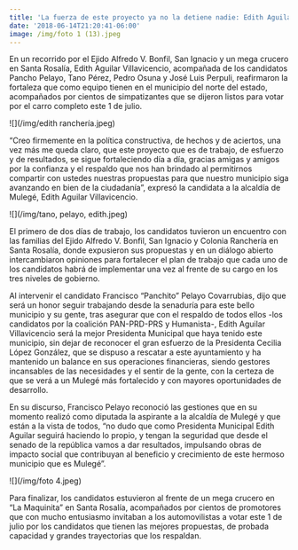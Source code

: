 ```yaml
---
title: 'La fuerza de este proyecto ya no la detiene nadie: Edith Aguilar'
date: '2018-06-14T21:20:41-06:00'
image: /img/foto 1 (13).jpeg
---
```

En un recorrido por el Ejido Alfredo V. Bonfil, San Ignacio y un
 mega crucero en Santa Rosalía, Edith Aguilar Villavicencio, acompañada de los candidatos Pancho Pelayo, Tano Pérez, Pedro Osuna y José Luis Perpuli, reafirmaron la  fortaleza que como equipo tienen en el municipio del norte del estado, acompañados por  cientos de simpatizantes que se dijeron listos para votar por el carro completo este 1 de julio.

![](/img/edith ranchería.jpeg)

“Creo firmemente en la política constructiva, de hechos y de aciertos, una vez más me
 queda claro, que este proyecto que es de trabajo, de esfuerzo y de resultados, se sigue
 fortaleciendo día a día, gracias amigas y amigos por la confianza y el respaldo que nos  han brindado al permitirnos compartir con ustedes nuestras propuestas para que nuestro  municipio siga avanzando en bien de la ciudadanía”, expresó la candidata a la alcaldía de  Mulegé, Edith Aguilar Villavicencio.

![](/img/tano, pelayo, edith.jpeg)

El primero de dos días de trabajo, los candidatos tuvieron un encuentro con las familias  del Ejido Alfredo V. Bonfil, San Ignacio y Colonia Ranchería en Santa Rosalía, donde  expusieron sus propuestas y en un diálogo abierto intercambiaron opiniones para  fortalecer el plan de trabajo que cada uno de los candidatos habrá de implementar una  vez al frente de su cargo en los tres niveles de gobierno.

Al intervenir el candidato Francisco “Panchito” Pelayo Covarrubias, dijo que será un  honor seguir trabajando desde la senaduría para este bello municipio y su gente, tras  asegurar que con el respaldo de todos ellos -los candidatos por la coalición PAN-PRD-PRS y Humanista-, Edith Aguilar Villavicencio será la mejor Presidenta Municipal que  haya tenido este municipio, sin dejar de reconocer el gran esfuerzo de la Presidenta
 Cecilia López González, que se dispuso a rescatar a este ayuntamiento y ha mantenido  un balance en sus operaciones financieras, siendo gestores incansables de las  necesidades y el sentir de la gente, con la certeza de que se verá a un Mulegé más  fortalecido y con mayores oportunidades de desarrollo.

En su discurso, Francisco Pelayo reconoció las gestiones que en su momento realizó  como diputada la aspirante a la alcaldía de Mulegé y que están a la vista de todos, “no  dudo que como Presidenta Municipal Edith Aguilar seguirá haciendo lo propio, y tengan la  seguridad que desde el senado de la república vamos a dar resultados, impulsando obras  de impacto social que contribuyan al beneficio y crecimiento de este hermoso municipio  que es Mulegé”.

![](/img/foto 4.jpeg)

Para finalizar, los candidatos estuvieron al frente de un mega crucero en “La Maquinita”  en Santa Rosalía, acompañados por cientos de promotores que con mucho entusiasmo  invitaban a los automovilistas a votar este 1 de julio por los candidatos que tienen las  mejores propuestas, de probada capacidad y grandes trayectorias que los respaldan.
